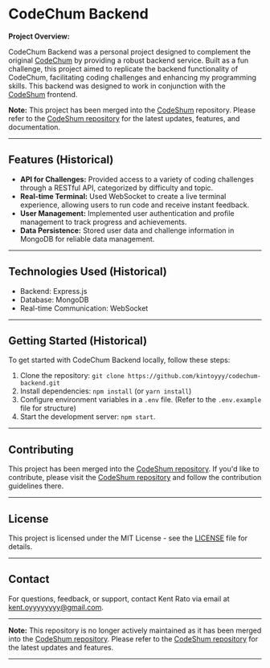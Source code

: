 # CodeChum Backend

**Project Overview:**

CodeChum Backend was a personal project designed to complement the original [CodeChum](https://codechum.com/) by providing a robust backend service. Built as a fun challenge, this project aimed to replicate the backend functionality of CodeChum, facilitating coding challenges and enhancing my programming skills. This backend was designed to work in conjunction with the [CodeShum](https://github.com/kintoyyy/codeshum) frontend.

**Note:** This project has been merged into the [CodeShum](https://github.com/Kintoyyy/codeshum) repository. Please refer to the [CodeShum repository](https://github.com/Kintoyyy/codeshum) for the latest updates, features, and documentation.

---

## Features (Historical)

- **API for Challenges:** Provided access to a variety of coding challenges through a RESTful API, categorized by difficulty and topic.
- **Real-time Terminal:** Used WebSocket to create a live terminal experience, allowing users to run code and receive instant feedback.
- **User Management:** Implemented user authentication and profile management to track progress and achievements.
- **Data Persistence:** Stored user data and challenge information in MongoDB for reliable data management.

---

## Technologies Used (Historical)

- Backend: Express.js
- Database: MongoDB
- Real-time Communication: WebSocket

---

## Getting Started (Historical)

To get started with CodeChum Backend locally, follow these steps:

1. Clone the repository: `git clone https://github.com/kintoyyy/codechum-backend.git`
2. Install dependencies: `npm install` (or `yarn install`)
3. Configure environment variables in a `.env` file. (Refer to the `.env.example` file for structure)
4. Start the development server: `npm start`.

---

## Contributing

This project has been merged into the [CodeShum repository](https://github.com/Kintoyyy/codeshum). If you'd like to contribute, please visit the [CodeShum repository](https://github.com/Kintoyyy/codeshum) and follow the contribution guidelines there.

---

## License

This project is licensed under the MIT License - see the [LICENSE](LICENSE) file for details.

---

## Contact

For questions, feedback, or support, contact Kent Rato via email at kent.oyyyyyyyy@gmail.com.

---

**Note:** This repository is no longer actively maintained as it has been merged into the [CodeShum repository](https://github.com/Kintoyyy/codeshum). Please refer to the [CodeShum repository](https://github.com/Kintoyyy/codeshum) for the latest updates and features.

---
